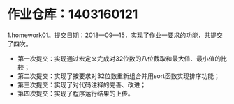 # 作业仓库：1403160121
1.homework01。提交日期：2018—09—15，实现了作业一要求的功能，共提交了四次。
+ 第一次提交：实现通过宏定义完成对32位数的八位截取和最大值、最小值的比较；
+ 第二次提交：实现了按要求对32位数重新组合并用sort函数实现排序功能；
+ 第三次提交：实现了对代码注释的完善、改进；
+ 第四次提交：实现了程序运行结果的上传。

